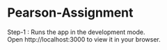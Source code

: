 # Pearson-Assignment

Step-1 : Runs the app in the development mode.\
Open http://localhost:3000 to view it in your browser.
